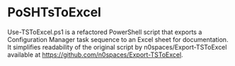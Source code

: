 # PoSHTsToExcel
Use-TSToExcel.ps1 is a refactored PowerShell script that exports a Configuration Manager task sequence to an Excel sheet for documentation. 
It simplifies readability of the original script by n0spaces/Export-TSToExcel available at https://github.com/n0spaces/Export-TSToExcel.
